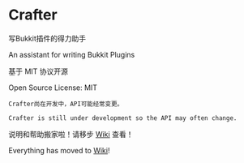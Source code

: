# Crafter
写Bukkit插件的得力助手

An assistant for writing Bukkit Plugins

基于 MIT 协议开源

Open Source License: MIT

`Crafter尚在开发中，API可能经常变更。`

`Crafter is still under development so the API may often change.`

说明和帮助搬家啦！请移步 [Wiki](https://github.com/Cnly/Crafter/wiki) 查看！

Everything has moved to [Wiki](https://github.com/Cnly/Crafter/wiki)!
